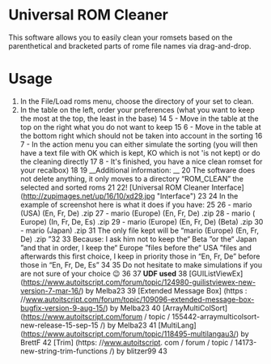 
# Universal ROM Cleaner

This software allows you to easily clean your romsets based on the parenthetical and bracketed parts of rome file names via drag-and-drop.

# Usage

1. In the File/Load roms menu, choose the directory of your set to clean.
2. In the table on the left, order your preferences (what you want to keep the most at the top, the least in the base) 14 5 - Move in the table at the top on the right what you do not want to keep 15 6 - Move in the table at the bottom right which should not be taken into account in the sorting 16 7 - In the action menu you can either simulate the sorting (you will then have a text file with OK which is kept, KO which is not 'is not kept) or do the cleaning directly 17 8 - It's finished, you have a nice clean romset for your recalbox) 18 19 __Additional information: __ 20 The software does not delete anything, it only moves to a directory “ROM_CLEAN” the selected and sorted roms 21 22! [Universal ROM Cleaner Interface] (http://zupimages.net/up/16/10/xd29.jpg "Interface") 23 24 In the example of screenshot here is what it does if you have: 25 26 - mario (USA) (En, Fr, De) .zip 27 - mario (Europe) (En, Fr, De) .zip 28 - mario ( Europe) (In, Fr, De, Es) .zip 29 - mario (Europe) (En, Fr, De) (Beta) .zip 30 - mario (Japan) .zip 31 The only file kept will be “mario (Europe) (En, Fr, De) .zip ”32 33 Because: I ask him not to keep the“ Beta ”or the“ Japan ”and that in order, I keep the“ Europe ”files before the“ USA ”files and afterwards this first choice, I keep in priority those in “En, Fr, De” before those in “En, Fr, De, Es” 34 35 Do not hesitate to make simulations if you are not sure of your choice 😉 36 37 __UDF used__ 38 [GUIListViewEx] (https://www.autoitscript.com/forum/topic/124980-guilistviewex-new-version-7-mar-16/) by Melba23 39 [Extended Message Box] (https : //www.autoitscript.com/forum/topic/109096-extended-message-box-bugfix-version-9-aug-15/) by Melba23 40 [ArrayMultiColSort] (https://www.autoitscript.com/forum / topic / 155442-arraymulticolsort-new-release-15-sep-15 /) by Melba23 41 [MultiLang] (https://www.autoitscript.com/forum/topic/118495-multilangau3/) by BrettF 42 [Trim] (https: //www.autoitscript. com / forum / topic / 14173-new-string-trim-functions /) by blitzer99 43
